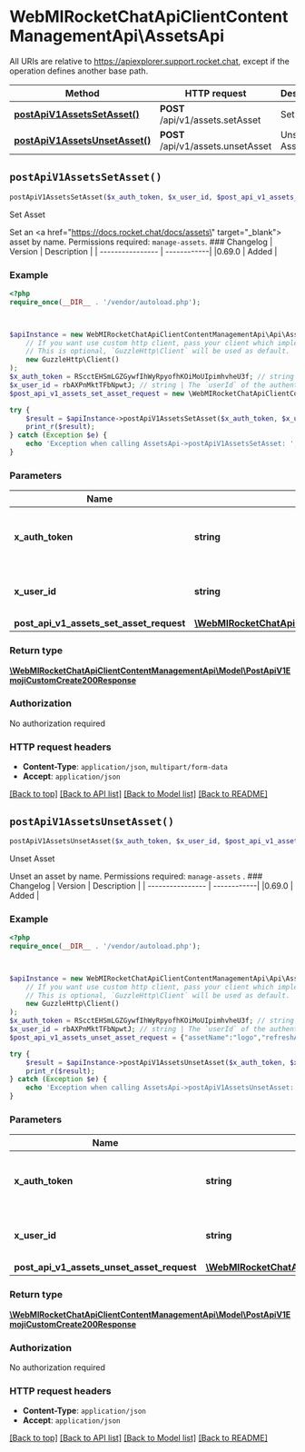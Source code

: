 # WebMIRocketChatApiClientContentManagementApi\AssetsApi

All URIs are relative to https://apiexplorer.support.rocket.chat, except if the operation defines another base path.

| Method | HTTP request | Description |
| ------------- | ------------- | ------------- |
| [**postApiV1AssetsSetAsset()**](AssetsApi.md#postApiV1AssetsSetAsset) | **POST** /api/v1/assets.setAsset | Set Asset |
| [**postApiV1AssetsUnsetAsset()**](AssetsApi.md#postApiV1AssetsUnsetAsset) | **POST** /api/v1/assets.unsetAsset | Unset Asset |


## `postApiV1AssetsSetAsset()`

```php
postApiV1AssetsSetAsset($x_auth_token, $x_user_id, $post_api_v1_assets_set_asset_request): \WebMIRocketChatApiClientContentManagementApi\Model\PostApiV1EmojiCustomCreate200Response
```

Set Asset

Set an <a href=\"https://docs.rocket.chat/docs/assets\" target=\"_blank\"> asset</a> by name. Permissions required: `manage-assets`.   ### Changelog | Version      | Description |  | ---------------- | ------------| |0.69.0           | Added       |

### Example

```php
<?php
require_once(__DIR__ . '/vendor/autoload.php');



$apiInstance = new WebMIRocketChatApiClientContentManagementApi\Api\AssetsApi(
    // If you want use custom http client, pass your client which implements `GuzzleHttp\ClientInterface`.
    // This is optional, `GuzzleHttp\Client` will be used as default.
    new GuzzleHttp\Client()
);
$x_auth_token = RScctEHSmLGZGywfIhWyRpyofhKOiMoUIpimhvheU3f; // string | The `authToken` of the authenticated user.
$x_user_id = rbAXPnMktTFbNpwtJ; // string | The `userId` of the authenticated user.
$post_api_v1_assets_set_asset_request = new \WebMIRocketChatApiClientContentManagementApi\Model\PostApiV1AssetsSetAssetRequest(); // \WebMIRocketChatApiClientContentManagementApi\Model\PostApiV1AssetsSetAssetRequest | 

try {
    $result = $apiInstance->postApiV1AssetsSetAsset($x_auth_token, $x_user_id, $post_api_v1_assets_set_asset_request);
    print_r($result);
} catch (Exception $e) {
    echo 'Exception when calling AssetsApi->postApiV1AssetsSetAsset: ', $e->getMessage(), PHP_EOL;
}
```

### Parameters

| Name | Type | Description  | Notes |
| ------------- | ------------- | ------------- | ------------- |
| **x_auth_token** | **string**| The &#x60;authToken&#x60; of the authenticated user. | |
| **x_user_id** | **string**| The &#x60;userId&#x60; of the authenticated user. | |
| **post_api_v1_assets_set_asset_request** | [**\WebMIRocketChatApiClientContentManagementApi\Model\PostApiV1AssetsSetAssetRequest**](../Model/PostApiV1AssetsSetAssetRequest.md)|  | [optional] |

### Return type

[**\WebMIRocketChatApiClientContentManagementApi\Model\PostApiV1EmojiCustomCreate200Response**](../Model/PostApiV1EmojiCustomCreate200Response.md)

### Authorization

No authorization required

### HTTP request headers

- **Content-Type**: `application/json`, `multipart/form-data`
- **Accept**: `application/json`

[[Back to top]](#) [[Back to API list]](../../README.md#endpoints)
[[Back to Model list]](../../README.md#models)
[[Back to README]](../../README.md)

## `postApiV1AssetsUnsetAsset()`

```php
postApiV1AssetsUnsetAsset($x_auth_token, $x_user_id, $post_api_v1_assets_unset_asset_request): \WebMIRocketChatApiClientContentManagementApi\Model\PostApiV1EmojiCustomCreate200Response
```

Unset Asset

Unset an asset by name. Permissions required: `manage-assets` .  ### Changelog | Version      | Description |  | ---------------- | ------------| |0.69.0           | Added       |

### Example

```php
<?php
require_once(__DIR__ . '/vendor/autoload.php');



$apiInstance = new WebMIRocketChatApiClientContentManagementApi\Api\AssetsApi(
    // If you want use custom http client, pass your client which implements `GuzzleHttp\ClientInterface`.
    // This is optional, `GuzzleHttp\Client` will be used as default.
    new GuzzleHttp\Client()
);
$x_auth_token = RScctEHSmLGZGywfIhWyRpyofhKOiMoUIpimhvheU3f; // string | The `authToken` of the authenticated user.
$x_user_id = rbAXPnMktTFbNpwtJ; // string | The `userId` of the authenticated user.
$post_api_v1_assets_unset_asset_request = {"assetName":"logo","refreshAllClients":true}; // \WebMIRocketChatApiClientContentManagementApi\Model\PostApiV1AssetsUnsetAssetRequest

try {
    $result = $apiInstance->postApiV1AssetsUnsetAsset($x_auth_token, $x_user_id, $post_api_v1_assets_unset_asset_request);
    print_r($result);
} catch (Exception $e) {
    echo 'Exception when calling AssetsApi->postApiV1AssetsUnsetAsset: ', $e->getMessage(), PHP_EOL;
}
```

### Parameters

| Name | Type | Description  | Notes |
| ------------- | ------------- | ------------- | ------------- |
| **x_auth_token** | **string**| The &#x60;authToken&#x60; of the authenticated user. | |
| **x_user_id** | **string**| The &#x60;userId&#x60; of the authenticated user. | |
| **post_api_v1_assets_unset_asset_request** | [**\WebMIRocketChatApiClientContentManagementApi\Model\PostApiV1AssetsUnsetAssetRequest**](../Model/PostApiV1AssetsUnsetAssetRequest.md)|  | [optional] |

### Return type

[**\WebMIRocketChatApiClientContentManagementApi\Model\PostApiV1EmojiCustomCreate200Response**](../Model/PostApiV1EmojiCustomCreate200Response.md)

### Authorization

No authorization required

### HTTP request headers

- **Content-Type**: `application/json`
- **Accept**: `application/json`

[[Back to top]](#) [[Back to API list]](../../README.md#endpoints)
[[Back to Model list]](../../README.md#models)
[[Back to README]](../../README.md)
